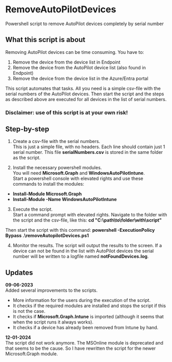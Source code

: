# RemoveAutoPilotDevices
Powershell script to remove AutoPilot devices completely by serial number

## What this script is about
Removing AutoPilot devices can be time consuming. You have to:
1. Remove the device from the device list in Endpoint
2. Remove the device from the AutoPilot device list (also found in Endpoint)
3. Remove the device from the device list in the Azure/Entra portal

This script automates that tasks. All you need is a simple csv-file with the serial numbers of the AutoPilot devices.
Then start the script and the steps as described above are executed for all devices in the list of serial numbers. 

### Disclaimer: **use of this script is at your own risk!**

## Step-by-step

1. Create a csv-file with the serial numbers.   
This is just a simple file, with no headers. Each line should contain just 1 serial number. This file **serialNumbers.csv** is stored in the same folder as the script.

2. Install the necessary powershell modules.  
You will need **Microsoft.Graph** and **WindowsAutoPilotIntune**.  
Start a powershell console with elevated rights and use these commands to install the modules:  
- **Install-Module Microsoft.Graph**
- **Install-Module -Name WindowsAutoPilotIntune**

3. Execute the script.  
Start a command prompt with elevated rights. Navigate to the folder with the script and the csv-file, like this: 
**cd "C:\path\to\folder\with\script"**

Then start the script with this command:
**powershell -ExecutionPolicy Bypass .\removeAutopilotDevices.ps1**

4. Monitor the results. The script will output the results to the screen. If a device can not be found in the list with AutoPilot devices the serial number will be written to a logfile named **notFoundDevices.log**. 

## Updates
**09-06-2023**   
Added several improvements to the scripts.  
- More information for the users during the execution of the script.
- It checks if the required modules are installed and stops the script if this is not the case.
- It checks if **Microsoft.Graph.Intune** is imported (although it seems that when the script runs it always works).
- It checks if a device has already been removed from Intune by hand. 

**12-01-2024**   
The script did not work anymore. The MSOnline module is deprecated and that seems to be the cause.
So I have rewritten the script for the newer Microsoft.Graph module.
